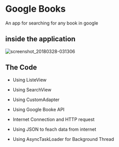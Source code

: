 # Google Books 
An app for searching for any book in google 
## inside the application 
![screenshot_20180328-031306](https://user-images.githubusercontent.com/33801510/38003230-e6897496-3236-11e8-98c0-513b7829ab29.png)
## The Code

- Using ListeView 

- Using SearchView 

- Using CustomAdapter

- Using Google Booke API

- Internet Connection and HTTP request

- Using JSON to feach data from internet

- Using AsyncTaskLoader for Background Thread



